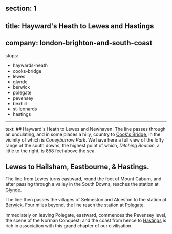 ﻿section: 1
----
title: Hayward's Heath to Lewes and Hastings
----
company: london-brighton-and-south-coast
----
stops:
- haywards-heath
- cooks-bridge
- lewes
- glynde
- berwick
- polegate
- pevensey
- bexhill
- st-leonards
- hastings
----
text: ## Hayward's Heath to Lewes and Newhaven.
The line passes through an undulating, and in some places a hilly, country to [Cook's Bridge](/stations/cooks-bridge), in the vicinity of which is *Coneyburrow Park*. We have here a full view of the lofty range of the south downs, the highest point of which, *Ditching Beacon*, a little to the right, is 858 feet above the sea.

## Lewes to Hailsham, Eastbourne, & Hastings.
The line from Lewes turns eastward, round the foot of Mount Caburn, and after passing through a valley in the South Downs, reaches the station at [Glynde](/stations/glynde).

The line then passes the villages of Selmeston and Alceston to the station at [Berwick](/stations/berwick). Four miles beyond, the line reach the station at [Polegate](/stations/polegate).

Immediately on leaving Polegate, eastward, commences the Pevensey level, the scene of the Norman Conquest; and the coast from hence to [Hastings](/stations/hastings) is rich in association with this grand chapter of our civilisation.
